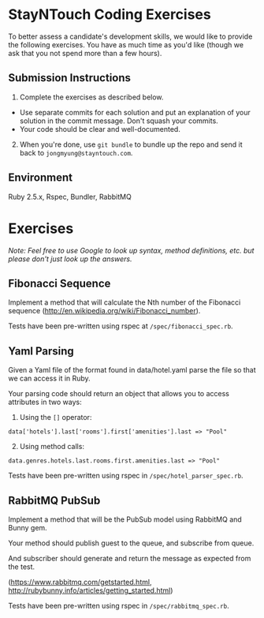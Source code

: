StayNTouch Coding Exercises
=============================

To better assess a candidate's development skills, we would like to provide the
following exercises. You have as much time as you'd like (though we ask that you
not spend more than a few hours).

Submission Instructions
-----------------------

1. Complete the exercises as described below.
  - Use separate commits for each solution and put an explanation of your
    solution in the commit message. Don't squash your commits.
  - Your code should be clear and well-documented.
2. When you're done, use `git bundle` to bundle up the repo and send it back to
`jongmyung@stayntouch.com`.

Environment
-----------

Ruby 2.5.x, Rspec, Bundler, RabbitMQ

Exercises
=========

*Note: Feel free to use Google to look up syntax, method definitions, etc. but
please don't just look up the answers.*

Fibonacci Sequence
------------------

Implement a method that will calculate the Nth number of the Fibonacci sequence
(http://en.wikipedia.org/wiki/Fibonacci_number).

Tests have been pre-written using rspec at `/spec/fibonacci_spec.rb`.

Yaml Parsing
------------

Given a Yaml file of the format found in data/hotel.yaml parse the file so that
we can access it in Ruby.

Your parsing code should return an object that allows you to access attributes
in two ways:

1. Using the `[]` operator:
  ```
  data['hotels'].last['rooms'].first['amenities'].last => "Pool"
  ```

2. Using method calls:
  ```
  data.genres.hotels.last.rooms.first.amenities.last => "Pool"
  ```

Tests have been pre-written using rspec in `/spec/hotel_parser_spec.rb`.

RabbitMQ PubSub
---------------

Implement a method that will be the PubSub model using RabbitMQ and Bunny gem.

Your method should publish guest to the queue, and subscribe from queue.

And subscriber should generate and return the message as expected from the test. 

(https://www.rabbitmq.com/getstarted.html, http://rubybunny.info/articles/getting_started.html)

Tests have been pre-written using rspec in `/spec/rabbitmq_spec.rb`.